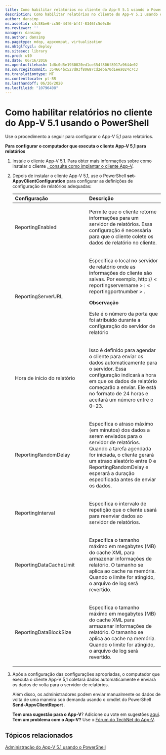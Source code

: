 ```yaml
---
title: Como habilitar relatórios no cliente do App-V 5.1 usando o PowerShell
description: Como habilitar relatórios no cliente do App-V 5.1 usando o PowerShell
author: dansimp
ms.assetid: c4c58be6-cc50-44f6-bf4f-8346fc5d0c0e
ms.reviewer: ''
manager: dansimp
ms.author: dansimp
ms.pagetype: mdop, appcompat, virtualization
ms.mktglfcycl: deploy
ms.sitesec: library
ms.prod: w10
ms.date: 06/16/2016
ms.openlocfilehash: 1d8c0d5e1930020ed1ce354f806f8917a9644e02
ms.sourcegitcommit: 354664bc527d93f80687cd2eba70d1eea024c7c3
ms.translationtype: MT
ms.contentlocale: pt-BR
ms.lasthandoff: 06/26/2020
ms.locfileid: "10796408"
---
```

# Como habilitar relatórios no cliente do App-V 5.1 usando o PowerShell


Use o procedimento a seguir para configurar o App-V 5,1 para relatórios.

**Para configurar o computador que executa o cliente App-V 5,1 para relatórios**

1. Instale o cliente App-V 5,1. Para obter mais informações sobre como instalar o cliente [, consulte como implantar o cliente App-V](how-to-deploy-the-app-v-client-51gb18030.md).

2. Depois de instalar o cliente App-V 5,1, use o PowerShell **set-AppvClientConfiguration** para configurar as definições de configuração de relatórios adequadas:

   <table>
   <colgroup>
   <col width="50%" />
   <col width="50%" />
   </colgroup>
   <thead>
   <tr class="header">
   <th align="left">Configuração</th>
   <th align="left">Descrição</th>
   </tr>
   </thead>
   <tbody>
   <tr class="odd">
   <td align="left"><p>ReportingEnabled</p></td>
   <td align="left"><p>Permite que o cliente retorne informações para um servidor de relatórios. Essa configuração é necessária para que o cliente colete os dados de relatório no cliente.</p></td>
   </tr>
   <tr class="even">
   <td align="left"><p>ReportingServerURL</p></td>
   <td align="left"><p>Especifica o local no servidor de relatório onde as informações do cliente são salvas. Por exemplo, http:// &lt; reportingservername &gt; : &lt; reportingportnumber &gt; .</p>
   <div class="alert">
   <strong>Observação</strong><br/><p>Este é o número da porta que foi atribuído durante a configuração do servidor de relatório</p>
   </div>
   <div>

   </div></td>
   </tr>
   <tr class="odd">
   <td align="left"><p>Hora de início do relatório</p></td>
   <td align="left"><p>Isso é definido para agendar o cliente para enviar os dados automaticamente para o servidor. Essa configuração indicará a hora em que os dados de relatório começarão a enviar. Ele está no formato de 24 horas e aceitará um número entre o 0-23.</p></td>
   </tr>
   <tr class="even">
   <td align="left"><p>ReportingRandomDelay</p></td>
   <td align="left"><p>Especifica o atraso máximo (em minutos) dos dados a serem enviados para o servidor de relatórios. Quando a tarefa agendada for iniciada, o cliente gerará um atraso aleatório entre 0 e ReportingRandomDelay e esperará a duração especificada antes de enviar os dados.</p></td>
   </tr>
   <tr class="odd">
   <td align="left"><p>ReportingInterval</p></td>
   <td align="left"><p>Especifica o intervalo de repetição que o cliente usará para reenviar dados ao servidor de relatórios.</p></td>
   </tr>
   <tr class="even">
   <td align="left"><p>ReportingDataCacheLimit</p></td>
   <td align="left"><p>Especifica o tamanho máximo em megabytes (MB) do cache XML para armazenar informações de relatório. O tamanho se aplica ao cache na memória. Quando o limite for atingido, o arquivo de log será revertido.</p></td>
   </tr>
   <tr class="odd">
   <td align="left"><p>ReportingDataBlockSize</p></td>
   <td align="left"><p>Especifica o tamanho máximo em megabytes (MB) do cache XML para armazenar informações de relatório. O tamanho se aplica ao cache na memória. Quando o limite for atingido, o arquivo de log será revertido.</p></td>
   </tr>
   </tbody>
   </table>



3. Após a configuração das configurações apropriadas, o computador que executa o cliente App-V 5,1 coletará dados automaticamente e enviará os dados de volta para o servidor de relatórios.

   Além disso, os administradores podem enviar manualmente os dados de volta de uma maneira sob demanda usando o cmdlet do PowerShell **Send-AppvClientReport** .

   **Tem uma sugestão para o App-V**? Adicione ou vote em sugestões [aqui](http://appv.uservoice.com/forums/280448-microsoft-application-virtualization). **Tem um problema com o App-V?** Use o [Fórum do TechNet do App-V](https://social.technet.microsoft.com/Forums/home?forum=mdopappv).

## Tópicos relacionados


[Administração do App-V 5.1 usando o PowerShell](administering-app-v-51-by-using-powershell.md)









